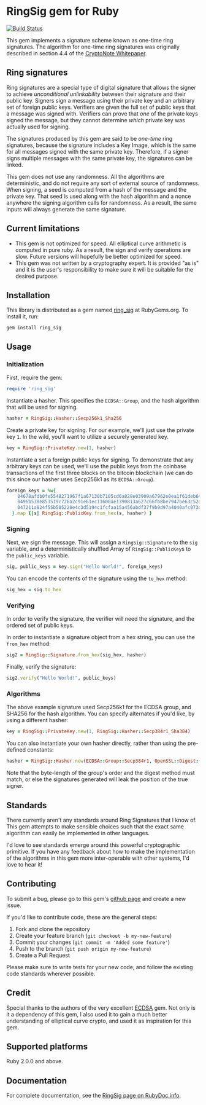 # RingSig gem for Ruby

[![Build Status](https://travis-ci.org/jamoes/ring_sig.svg?branch=master)](https://travis-ci.org/jamoes/ring_sig)

This gem implements a signature scheme known as one-time ring signatures.
The algorithm for one-time ring signatures was originally described in section
4.4 of the [CryptoNote Whitepaper](https://cryptonote.org/whitepaper.pdf).

## Ring signatures

Ring signatures are a special type of digital signature that allows the signer
to achieve *unconditional unlinkability* between their signature and their
public key. Signers sign a message using their private key and an arbitrary set
of foreign public keys. Verifiers are given the full set of public keys that a
message was signed with. Verifiers can prove that *one* of the private keys
signed the message, but they cannot determine *which* private key was actually
used for signing.

The signatures produced by this gem are said to be *one-time* ring signatures,
because the signature includes a Key Image, which is the same for all messages
signed with the same private key. Therefore, if a signer signs multiple messages
with the same private key, the signatures can be linked.

This gem does not use any randomness. All the algorithms are deterministic, and
do not require any sort of external source of randomness. When signing, a seed
is computed from a hash of the message and the private key. That seed is used
along with the hash algorithm and a nonce anywhere the signing algorithm calls
for randomness. As a result, the same inputs will always generate the same
signature.

## Current limitations

- This gem is not optimized for speed. All elliptical curve arithmetic is
computed in pure ruby. As a result, the sign and verify operations are slow.
Future versions will hopefully be better optimized for speed.
- This gem was not written by a cryptography expert. It is provided "as is"
and it is the user's responsibility to make sure it will be suitable for the
desired purpose.

## Installation

This library is distributed as a gem named [ring_sig](https://rubygems.org/gems/ring_sig)
at RubyGems.org.  To install it, run:

    gem install ring_sig

## Usage

### Initialization

First, require the gem:

```ruby
require 'ring_sig'
```

Instantiate a hasher. This specifies the `ECDSA::Group`, and the hash algorithm
that will be used for signing.

```ruby
hasher = RingSig::Hasher::Secp256k1_Sha256
```

Create a private key for signing. For our example, we'll just use the
private key `1`. In the wild, you'll want to utilize a securely generated key.

```ruby
key = RingSig::PrivateKey.new(1, hasher)
```

Instantiate a set a foreign public keys for signing. To demonstrate that any
arbitrary keys can be used, we'll use the public keys from the coinbase
transactions of the first three blocks on the bitcoin blockchain (we can do this
since our hasher uses Secp256k1 as its `ECDSA::Group`).

```ruby
foreign_keys = %w{
    04678afdb0fe5548271967f1a67130b7105cd6a828e03909a67962e0ea1f61deb649f6bc3f4cef38c4f35504e51ec112de5c384df7ba0b8d578a4c702b6bf11d5f
    0496b538e853519c726a2c91e61ec11600ae1390813a627c66fb8be7947be63c52da7589379515d4e0a604f8141781e62294721166bf621e73a82cbf2342c858ee
    047211a824f55b505228e4c3d5194c1fcfaa15a456abdf37f9b9d97a4040afc073dee6c89064984f03385237d92167c13e236446b417ab79a0fcae412ae3316b77
  }.map {|s| RingSig::PublicKey.from_hex(s, hasher) }
```

### Signing

Next, we sign the message. This will assign a `RingSig::Signature` to the `sig`
variable, and a deterministically shuffled Array of `RingSig::PublicKey`s to the
`public_keys` variable.

```ruby
sig, public_keys = key.sign("Hello World!", foreign_keys)
```

You can encode the contents of the signature using the `to_hex` method:

```ruby
sig_hex = sig.to_hex
```

### Verifying
In order to verify the signature, the verifier will need the signature, and the
ordered set of public keys.

In order to instantiate a signature object from a hex string, you can use the
`from_hex` method:

```ruby
sig2 = RingSig::Signature.from_hex(sig_hex, hasher)
```

Finally, verify the signature:

```ruby
sig2.verify("Hello World!", public_keys)
```

### Algorithms

The above example signature used Secp256k1 for the ECDSA group, and SHA256 for
the hash algorithm. You can specify alternates if you'd like, by using a
different hasher:

```ruby
key = RingSig::PrivateKey.new(1, RingSig::Hasher::Secp384r1_Sha384)
```

You can also instantiate your own hasher directly, rather than using the
pre-defined constants:

```ruby
hasher = RingSig::Hasher.new(ECDSA::Group::Secp384r1, OpenSSL::Digest::SHA384)
```

Note that the byte-length of the group's order and the digest method must match,
or else the signatures generated will leak the position of the true signer.

## Standards

There currently aren't any standards around Ring Signatures that I know of. This
gem attempts to make sensible choices such that the exact same algorithm can
easily be implemented in other languages.

I'd love to see standards emerge around this powerful cryptographic primitive.
If you have any feedback about how to make the implementation of the algorithms
in this gem more inter-operable with other systems, I'd love to hear it!

## Contributing

To submit a bug, please go to this gem's [github page](https://github.com/jamoes/ring_sig)
and create a new issue.

If you'd like to contribute code, these are the general steps:

1. Fork and clone the repository
2. Create your feature branch (`git checkout -b my-new-feature`)
3. Commit your changes (`git commit -m 'Added some feature'`)
4. Push to the branch (`git push origin my-new-feature`)
5. Create a Pull Request

Please make sure to write tests for your new code, and  follow the existing code
standards wherever possible.

## Credit

Special thanks to the authors of the very excellent [ECDSA](https://github.com/DavidEGrayson/ruby_ecdsa)
gem. Not only is it a dependency of this gem, I also used it to gain a
much better understanding of elliptical curve crypto, and used it as inspiration
for this gem.

## Supported platforms

Ruby 2.0.0 and above.

## Documentation

For complete documentation, see the [RingSig page on RubyDoc.info](http://rubydoc.info/gems/ring_sig).
